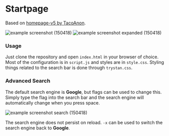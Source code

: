 # Startpage

Based on [homepage-v5 by TacoAnon](https://tacoanon.github.io/).

![example screenshot (150418)](https://i.imgur.com/LqbYWld.jpg)
![example screenshot expanded (150418)](https://i.imgur.com/wTifFV0.jpg)

### Usage
Just clone the repository and open `index.html` in your browser of choice. Most of the configuration is in `script.js` and styles are in `style.css`. Styling things related to the search bar is done through `trystan.css`.

### Advanced Search
The default search engine is **Google**, but flags can be used to change this. Simply type the flag into the search bar and the search engine will automatically change when you press space.

![example screenshot search (150418)](https://i.imgur.com/3NjGT7L.jpg)

The search engine does not persist on reload. `-x` can be used to switch the search engine back to **Google**.